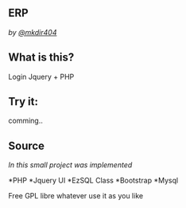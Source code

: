 ## ERP

*by [@mkdir404](https://twitter.com/rikval)*

## What is this?
Login Jquery + PHP 

## Try it:

comming..

## Source

*In this small project was implemented*

*PHP
*Jquery UI
*EzSQL Class
*Bootstrap
*Mysql

Free GPL libre whatever use it as you like



